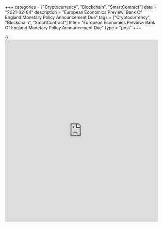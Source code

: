 +++
categories = ["Cryptocurrency", "Blockchain", "SmartContract"]
date = "2021-02-04"
description = "European Economics Preview: Bank Of England Monetary Policy Announcement Due"
tags = ["Cryptocurrency", "Blockchain", "SmartContract"]
title = "European Economics Preview: Bank Of England Monetary Policy Announcement Due"
type = "post"
+++

{{<iframe id="large-banner" src="https://www.bounty.group/#slide=22.0" width="100%" height="600" scrolling="no" style="border: 0px solid rgb(216, 221, 230); border-radius: 3px;">}}

The monetary [policy](https://www.fintechee.com/policy/) announcement and the quarterly economic and
inflation projections are due from the Bank of England on Thursday.

The central bank is expected to keep its interest rate unchanged near
zero, avoiding a reduction to negative territory at the February
meeting. The bank is also set to maintain the size of quantitative
easing at GBP 895 billion. The announcement is due at 7.00 am ET.

Other major economic reports due for the day are as follows

At 1.45 am ET, Switzerland's State Secretariat for Economic Affairs
publishes consumer sentiment survey results.

At 3.00 am ET, December retail sales data is due from Hungary. Sales had
fallen 0.8 percent in November.

Half an hour later, IHS Markit releases Germany's construction
Purchasing Managers' survey results.

At 4.00 am ET, the European Central Bank publishes economic bulletin.

At 4.30 am ET, UK IHS Markit/CIPS construction PMI data is due. The
index is seen at 52.9 in January versus 54.6 in December.

At 5.00 am ET, Eurostat is scheduled to issue euro area retail sales
data for December. Sales are forecast to grow 1.6 percent on month,
reversing a 6.1 percent drop in November.

For comments and feedback [contact](https://www.playgroundfx.com/contact/): editorial@rtt[news](https://www.letsplayfx.com/blog/forex-news-website/).com

[Economic News][1]

 **What parts of the world are seeing the best (and worst) economic
performances lately? Click[here][2] to check out our [Econ Scorecard][2]
and find out! See up-to-the-moment [ranking](https://www.playgroundfx.com/blog/crypto-exchange-ranking/)s for the best and worst
performers in [GDP][3], [unemployment rate][4], [inflation][5] and much
more.**

   1. www.rtt[news](https://www.letsplayfx.com/blog/forex-news-website/).com/Content/EconomicNews.aspx
   2. www.rtt[news](https://www.letsplayfx.com/blog/forex-news-website/).com/economic-scorecard/world-rank/industrial-production/highest-performance.aspx
   3. www.rtt[news](https://www.letsplayfx.com/blog/forex-news-website/).com/economic-scorecard/world-rank/GDP/highest-performance.aspx
   4. www.rtt[news](https://www.letsplayfx.com/blog/forex-news-website/).com/economic-scorecard/world-rank/unemployment-rate/lowest-performance.aspx
   5. www.rtt[news](https://www.letsplayfx.com/blog/forex-news-website/).com/economic-scorecard/world-rank/CPI/highest-performance.aspx